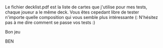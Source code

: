 Le fichier decklist.pdf est la liste de cartes que j'utilise pour mes tests, chaque joueur a le même deck. Vous êtes cepedant libre de tester n'importe quelle composition qui vous semble plus intéressante (: 
N'hésitez pas à me dire comment se passe vos tests :)

Bon jeu 

BEN
